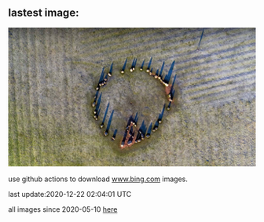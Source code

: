 ## lastest image:
![](images/CastleriggStone.jpg)

use github actions to download www.bing.com images.

last update:2020-12-22 02:04:01 UTC

all images since 2020-05-10 [here](https://github.com/counter2015/bing-daily-images/tree/master/images) 

